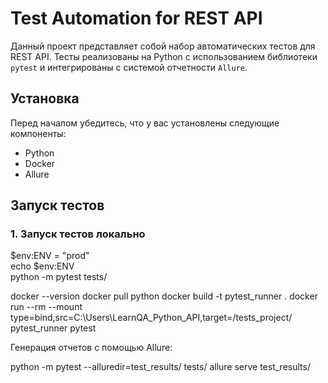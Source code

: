# Test Automation for REST API

Данный проект представляет собой набор автоматических тестов для REST API. Тесты реализованы на Python с использованием библиотеки `pytest` и интегрированы с системой отчетности `Allure`.

## Установка

Перед началом убедитесь, что у вас установлены следующие компоненты:

- Python
- Docker
- Allure

## Запуск тестов

### 1. Запуск тестов локально

$env:ENV = "prod"  
echo $env:ENV  
python -m pytest tests/

docker --version
docker pull python 
docker build -t pytest_runner .
docker run --rm --mount type=bind,src=C:\\Users\\LearnQA_Python_API,target=/tests_project/ pytest_runner pytest

Генерация отчетов с помощью Allure:

python -m pytest --alluredir=test_results/ tests/
allure serve test_results/
